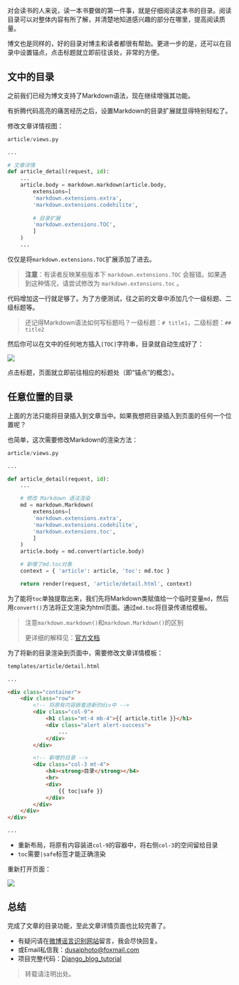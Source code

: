 对会读书的人来说，读一本书要做的第一件事，就是仔细阅读这本书的目录。阅读目录可以对整体内容有所了解，并清楚地知道感兴趣的部分在哪里，提高阅读质量。

博文也是同样的，好的目录对博主和读者都很有帮助。更进一步的是，还可以在目录中设置锚点，点击标题就立即前往该处，非常的方便。

## 文中的目录

之前我们已经为博文支持了Markdown语法，现在继续增强其功能。

有折腾代码高亮的痛苦经历之后，设置Markdown的目录扩展就显得特别轻松了。

修改文章详情视图：

```python
article/views.py

...

# 文章详情
def article_detail(request, id):
    ...
    article.body = markdown.markdown(article.body,
        extensions=[
        'markdown.extensions.extra',
        'markdown.extensions.codehilite',
            
        # 目录扩展
        'markdown.extensions.TOC',
        ]
    )
    ...
```

仅仅是将`markdown.extensions.TOC`扩展添加了进去。

> **注意**：有读者反映某些版本下 `markdown.extensions.TOC` 会报错。如果遇到这种情况，请尝试修改为 `markdown.extensions.toc` 。

代码增加这一行就足够了。为了方便测试，往之前的文章中添加几个一级标题、二级标题等。

> 还记得Markdown语法如何写标题吗？一级标题：`# title1`，二级标题：`## title2`

然后你可以在文中的任何地方插入`[TOC]`字符串，目录就自动生成好了：

![](https://www.dusaiphoto.com/media/image/image_source/20181231/%E5%B1%8F%E5%B9%95%E6%88%AA%E5%9B%BE135.jpg)

点击标题，页面就立即前往相应的标题处（即“锚点”的概念）。

## 任意位置的目录

上面的方法只能将目录插入到文章当中。如果我想把目录插入到页面的任何一个位置呢？

也简单，这次需要修改Markdown的渲染方法：

```python
article/views.py

...

def article_detail(request, id):
    ...

    # 修改 Markdown 语法渲染
    md = markdown.Markdown(
        extensions=[
        'markdown.extensions.extra',
        'markdown.extensions.codehilite',
        'markdown.extensions.toc',
        ]
    )
    article.body = md.convert(article.body)

    # 新增了md.toc对象
    context = { 'article': article, 'toc': md.toc }

    return render(request, 'article/detail.html', context)
```

为了能将`toc`单独提取出来，我们先将Markdown类赋值给一个临时变量`md`，然后用`convert()`方法将正文渲染为html页面。通过`md.toc`将目录传递给模板。

> 注意`markdown.markdown()`和`markdown.Markdown()`的区别
>
> 更详细的解释见：[官方文档](https://python-markdown.github.io/extensions/toc/)

为了将新的目录渲染到页面中，需要修改文章详情模板：

```html
templates/article/detail.html

...

<div class="container">
    <div class="row">
        <!-- 将原有内容嵌套进新的div中 -->
        <div class="col-9">
            <h1 class="mt-4 mb-4">{{ article.title }}</h1>
            <div class="alert alert-success">
                ...
            </div>
        </div>

        <!-- 新增的目录 -->
        <div class="col-3 mt-4">
            <h4><strong>目录</strong></h4>
            <hr>
            <div>
                {{ toc|safe }}
            </div>
        </div>
    </div>
</div>

...
```

- 重新布局，将原有内容装进`col-9`的容器中，将右侧`col-3`的空间留给目录
- `toc`需要`|safe`标签才能正确渲染

重新打开页面：

![](https://www.dusaiphoto.com/media/image/image_source/20181231/%E5%B1%8F%E5%B9%95%E6%88%AA%E5%9B%BE136.jpg)

## 总结

完成了文章的目录功能，至此文章详情页面也比较完善了。

- 有疑问请在[微博谣言识别网站](http://www.dusaiphoto.com)留言，我会尽快回复。
- 或Email私信我：dusaiphoto@foxmail.com
- 项目完整代码：[Django_blog_tutorial](https://github.com/stacklens/django_blog_tutorial)

> 转载请注明出处。